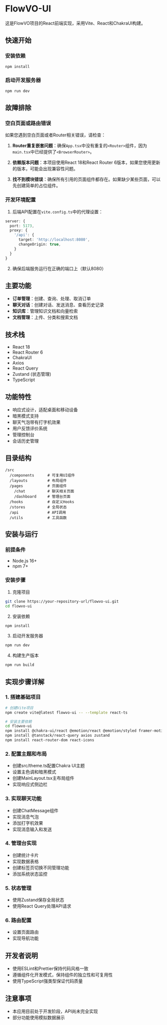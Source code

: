 # FlowVO-UI

这是FlowVO项目的React前端实现，采用Vite、React和ChakraUI构建。

## 快速开始

### 安装依赖

```bash
npm install
```

### 启动开发服务器

```bash
npm run dev
```

## 故障排除

### 空白页面或路由错误

如果您遇到空白页面或者Router相关错误，请检查：

1. **Router重复嵌套问题**：确保`App.tsx`中没有重复的`<Router>`组件，因为`main.tsx`中已经提供了`<BrowserRouter>`。

2. **依赖版本问题**：本项目使用React 18和React Router 6版本，如果您使用更新的版本，可能会出现兼容性问题。

3. **找不到模块错误**：确保所有引用的页面组件都存在。如果缺少某些页面，可以先创建简单的占位组件。

### 开发环境配置

1. 后端API配置在`vite.config.ts`中的代理设置：

```typescript
server: {
  port: 5173,
  proxy: {
    '/api': {
      target: 'http://localhost:8080',
      changeOrigin: true,
    }
  }
}
```

2. 确保后端服务运行在正确的端口上（默认8080）

## 主要功能

- **订单管理**：创建、查询、处理、取消订单
- **聊天对话**：创建对话、发送消息、查看历史记录
- **知识库**：管理知识文档和向量检索
- **文档管理**：上传、分类和搜索文档

## 技术栈

- React 18
- React Router 6
- ChakraUI
- Axios
- React Query
- Zustand (状态管理)
- TypeScript

## 功能特性

- 响应式设计，适配桌面和移动设备
- 暗黑模式支持
- 聊天气泡带有打字机效果
- 用户反馈评价系统
- 管理控制台
- 会话历史管理

## 目录结构

```
/src
  /components      # 可复用UI组件
  /layouts         # 布局组件
  /pages           # 页面组件
    /chat          # 聊天相关页面
    /dashboard     # 管理台页面
  /hooks           # 自定义Hooks
  /stores          # 全局状态
  /api             # API调用
  /utils           # 工具函数
```

## 安装与运行

### 前提条件

- Node.js 16+
- npm 7+

### 安装步骤

1. 克隆项目

```bash
git clone https://your-repository-url/flowvo-ui.git
cd flowvo-ui
```

2. 安装依赖

```bash
npm install
```

3. 启动开发服务器

```bash
npm run dev
```

4. 构建生产版本

```bash
npm run build
```

## 实现步骤详解

### 1. 搭建基础项目

```bash
# 创建Vite项目
npm create vite@latest flowvo-ui -- --template react-ts

# 安装主要依赖
cd flowvo-ui
npm install @chakra-ui/react @emotion/react @emotion/styled framer-motion
npm install @tanstack/react-query axios zustand
npm install react-router-dom react-icons
```

### 2. 配置主题和布局

- 创建src/theme.ts配置Chakra UI主题
- 设置主色调和暗黑模式
- 创建MainLayout.tsx主布局组件
- 实现响应式侧边栏

### 3. 实现聊天功能

- 创建ChatMessage组件
- 实现消息气泡
- 添加打字机效果
- 实现消息输入和发送

### 4. 管理台实现

- 创建统计卡片
- 实现数据表格
- 创建标签页切换不同管理功能
- 添加系统状态监控

### 5. 状态管理

- 使用Zustand保存全局状态
- 使用React Query处理API请求

### 6. 路由配置

- 设置页面路由
- 实现导航功能

## 开发者说明

- 使用ESLint和Prettier保持代码风格一致
- 遵循组件化开发模式，保持组件的独立性和可复用性
- 使用TypeScript强类型保证代码质量

## 注意事项

- 本应用目前处于开发阶段，API尚未完全实现
- 部分功能使用模拟数据展示
